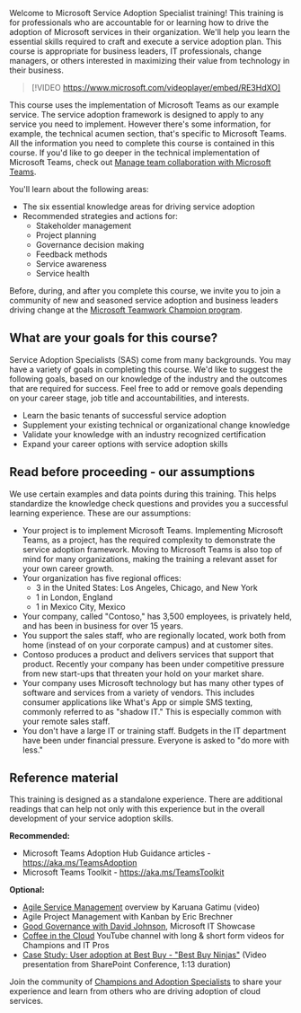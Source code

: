 Welcome to Microsoft Service Adoption Specialist training! This training is for professionals who are accountable for or learning how to drive the adoption of Microsoft services in their organization. We'll help you learn the essential skills required to craft and execute a service adoption plan. This course is appropriate for business leaders, IT professionals, change managers, or others interested in maximizing their value from technology in their business. 

> [!VIDEO https://www.microsoft.com/videoplayer/embed/RE3HdXO]

This course uses the implementation of Microsoft Teams as our example service. The service adoption framework is designed to apply to any service you need to implement. However there's some information, for example, the technical acumen section, that's specific to Microsoft Teams. All the information you need to complete this course is contained in this course. If you'd like to go deeper in the technical implementation of Microsoft Teams, check out [Manage team collaboration with Microsoft Teams](https://docs.microsoft.com/learn/paths/m365-manage-team-collaboration/). 

You'll learn about the following areas:

- The six essential knowledge areas for driving service adoption
- Recommended strategies and actions for:
  - Stakeholder management
  - Project planning
  - Governance decision making
  - Feedback methods
  - Service awareness
  - Service health

Before, during, and after you complete this course, we invite you to join a community of new and seasoned service adoption and business leaders driving change at the [Microsoft Teamwork Champion program](https://aka.ms/O365Champions).

## What are your goals for this course?
Service Adoption Specialists (SAS) come from many backgrounds. You may have a variety of goals in completing this course. We'd like to suggest the following goals, based on our knowledge of the industry and the outcomes that are required for success. Feel free to add or remove goals depending on your career stage, job title and accountabilities, and interests. 

- Learn the basic tenants of successful service adoption
- Supplement your existing technical or organizational change knowledge
- Validate your knowledge with an industry recognized certification 
- Expand your career options with service adoption skills

## Read before proceeding - our assumptions

We use certain examples and data points during this training. This helps standardize the knowledge check questions and provides you a successful learning experience. These are our assumptions:

- Your project is to implement Microsoft Teams. Implementing Microsoft Teams, as a project, has the required complexity to demonstrate the service adoption framework. Moving to Microsoft Teams is also top of mind for many organizations, making the training a relevant asset for your own career growth.
- Your organization has five regional offices:
   - 3 in the United States: Los Angeles, Chicago, and New York
   - 1 in London, England 
   - 1 in Mexico City, Mexico
- Your company, called "Contoso," has 3,500 employees, is privately held, and has been in business for over 15 years.
- You support the sales staff, who are regionally located, work both from home (instead of on your corporate campus) and at customer sites. 
- Contoso produces a product and delivers services that support that product. Recently your company has been under competitive pressure from new start-ups that threaten your hold on your market share. 
- Your company uses Microsoft technology but has many other types of software and services from a variety of vendors. This includes consumer applications like What's App or simple SMS texting, commonly referred to as "shadow IT." This is especially common with your remote sales staff.
- You don't have a large IT or training staff. Budgets in the IT department have been under financial pressure. Everyone is asked to "do more with less."

## Reference material
This training is designed as a standalone experience. There are additional readings that can help not only with this experience but in the overall development of your service adoption skills. 

**Recommended:**
- Microsoft Teams Adoption Hub Guidance articles - https://aka.ms/TeamsAdoption
- Microsoft Teams Toolkit - https://aka.ms/TeamsToolkit

**Optional:**
- [Agile Service Management](https://www.youtube.com/watch?v=Njt-usUEfrY) overview by Karuana Gatimu (video)
- Agile Project Management with Kanban by Eric Brechner
- [Good Governance with David Johnson](https://www.microsoft.com/itshowcase/blog/the-key-to-rolling-out-microsoft-teams-on-home-turf-good-governance/), Microsoft IT Showcase 
- [Coffee in the Cloud](https://www.youtube.com/channel/UCs2IXBqperxWVe2ozrr3Gdg) YouTube channel with long & short form videos for Champions and IT Pros
- [Case Study: User adoption at Best Buy - "Best Buy Ninjas"](https://channel9.msdn.com/Events/SharePoint-Conference/2014/SPC296) (Video presentation from SharePoint Conference, 1:13 duration)

Join the community of [Champions and Adoption Specialists](https://aka.ms/O365Champions) to share your experience and learn from others who are driving adoption of cloud services.